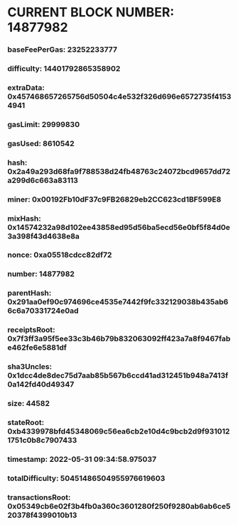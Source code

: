 # CURRENT BLOCK NUMBER: 14877982

### baseFeePerGas: 23252233777
### difficulty: 14401792865358902
### extraData: 0x457468657265756d50504c4e532f326d696e6572735f41534941
### gasLimit: 29999830
### gasUsed: 8610542
### hash: 0x2a49a293d68fa9f788538d24fb48763c24072bcd9657dd72a299d6c663a83113
### miner: 0x00192Fb10dF37c9FB26829eb2CC623cd1BF599E8
### mixHash: 0x14574232a98d102ee43858ed95d56ba5ecd56e0bf5f84d0e3a398f43d4638e8a
### nonce: 0xa05518cdcc82df72
### number: 14877982
### parentHash: 0x291aa0ef90c974696ce4535e7442f9fc332129038b435ab66c6a70331724e0ad
### receiptsRoot: 0x7f3ff3a95f5ee33c3b46b79b832063092ff423a7a8f9467fabe462fe6e5881df
### sha3Uncles: 0x1dcc4de8dec75d7aab85b567b6ccd41ad312451b948a7413f0a142fd40d49347
### size: 44582
### stateRoot: 0xb4339978bfd45348069c56ea6cb2e10d4c9bcb2d9f9310121751c0b8c7907433
### timestamp: 2022-05-31 09:34:58.975037
### totalDifficulty: 50451486504955976619603
### transactionsRoot: 0x05349cb6e02f3b4fb0a360c3601280f250f9280ab6ab6ce520378f4399010b13
